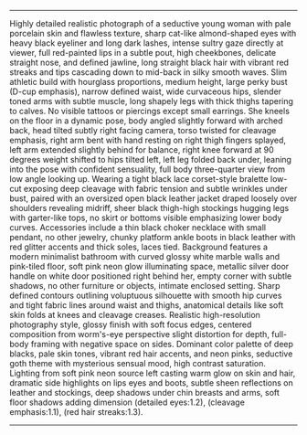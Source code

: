 



___
Highly detailed realistic photograph of a seductive young woman with pale porcelain skin and flawless texture, sharp cat-like almond-shaped eyes with heavy black eyeliner and long dark lashes, intense sultry gaze directly at viewer, full red-painted lips in a subtle pout, high cheekbones, delicate straight nose, and defined jawline, long straight black hair with vibrant red streaks and tips cascading down to mid-back in silky smooth waves. Slim athletic build with hourglass proportions, medium height, large perky bust (D-cup emphasis), narrow defined waist, wide curvaceous hips, slender toned arms with subtle muscle, long shapely legs with thick thighs tapering to calves. No visible tattoos or piercings except small earrings. She kneels on the floor in a dynamic pose, body angled slightly forward with arched back, head tilted subtly right facing camera, torso twisted for cleavage emphasis, right arm bent with hand resting on right thigh fingers splayed, left arm extended slightly behind for balance, right knee forward at 90 degrees weight shifted to hips tilted left, left leg folded back under, leaning into the pose with confident sensuality, full body three-quarter view from low angle looking up. Wearing a tight black lace corset-style bralette low-cut exposing deep cleavage with fabric tension and subtle wrinkles under bust, paired with an oversized open black leather jacket draped loosely over shoulders revealing midriff, sheer black thigh-high stockings hugging legs with garter-like tops, no skirt or bottoms visible emphasizing lower body curves. Accessories include a thin black choker necklace with small pendant, no other jewelry, chunky platform ankle boots in black leather with red glitter accents and thick soles, laces tied. Background features a modern minimalist bathroom with curved glossy white marble walls and pink-tiled floor, soft pink neon glow illuminating space, metallic silver door handle on white door positioned right behind her, empty corner with subtle shadows, no other furniture or objects, intimate enclosed setting. Sharp defined contours outlining voluptuous silhouette with smooth hip curves and tight fabric lines around waist and thighs, anatomical details like soft skin folds at knees and cleavage creases. Realistic high-resolution photography style, glossy finish with soft focus edges, centered composition from worm's-eye perspective slight distortion for depth, full-body framing with negative space on sides. Dominant color palette of deep blacks, pale skin tones, vibrant red hair accents, and neon pinks, seductive goth theme with mysterious sensual mood, high contrast saturation. Lighting from soft pink neon source left casting warm glow on skin and hair, dramatic side highlights on lips eyes and boots, subtle sheen reflections on leather and stockings, deep shadows under chin breasts and arms, soft floor shadows adding dimension (detailed eyes:1.2), (cleavage emphasis:1.1), (red hair streaks:1.3).
___